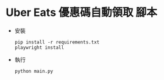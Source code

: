 # Uber Eats 優惠碼自動領取 腳本

- 安裝
    ```
    pip install -r requirements.txt
    playwright install
    ```

- 執行
    ```
    python main.py
    ```